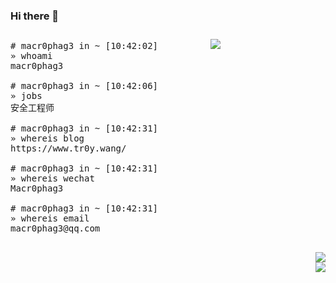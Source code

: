 ### Hi there 👋

<div align="left" style="width:100px;display:table-cell;">
<pre>
# macr0phag3 in ~ [10:42:02]
» whoami
macr0phag3<br>
# macr0phag3 in ~ [10:42:06]
» jobs
安全工程师<br>
# macr0phag3 in ~ [10:42:31]
» whereis blog
https://www.tr0y.wang/<br>
# macr0phag3 in ~ [10:42:31]
» whereis wechat
Macr0phag3<br>
# macr0phag3 in ~ [10:42:31]
» whereis email
macr0phag3@qq.com<br>
</pre>
</div>


<div align="right" style="width:100px;display:table-cell;">
<img src="https://github-readme-stats.vercel.app/api?username=Macr0phag3&show_icons=true&icon_color=CE1D2D&text_color=718096&bg_color=ffffff&hide_title=true">
</div>



<div align="right" >
<img src="https://img.shields.io/badge/Language-Python-brightgreen?style=flat&logo=c%2b%2b" />
<br>
<img src="https://img.shields.io/badge/Platform-Linux-brightgreen?style=flat&logo=red%20hat" />
</div>

</div>

